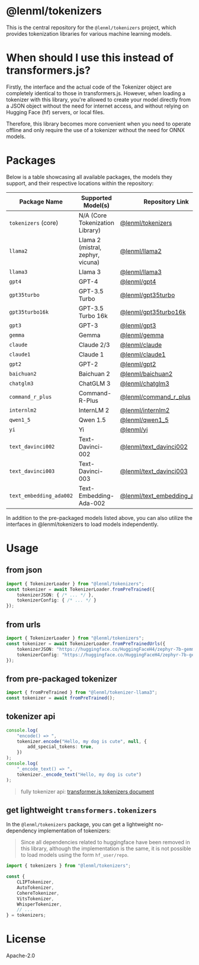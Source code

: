 # @lenml/tokenizers

This is the central repository for the `@lenml/tokenizers` project, which provides tokenization libraries for various machine learning models.


# When should I use this instead of transformers.js?
Firstly, the interface and the actual code of the Tokenizer object are completely identical to those in transformers.js. However, when loading a tokenizer with this library, you're allowed to create your model directly from a JSON object without the need for internet access, and without relying on Hugging Face (hf) servers, or local files.

Therefore, this library becomes more convenient when you need to operate offline and only require the use of a tokenizer without the need for ONNX models.

# Packages

Below is a table showcasing all available packages, the models they support, and their respective locations within the repository:

| Package Name            | Supported Model(s)                  | Repository Link                         |
|-------------------------|-------------------------------------|-----------------------------------------|
| `tokenizers` (core)     | N/A (Core Tokenization Library)     | [@lenml/tokenizers](./packages/tokenizers) |
| `llama2`                | Llama 2 (mistral, zephyr, vicuna)| [@lenml/llama2](./packages/llama2)       |
| `llama3`                | Llama 3                             | [@lenml/llama3](./packages/llama3)       |
| `gpt4`                  | GPT-4                               | [@lenml/gpt4](./packages/gpt4)           |
| `gpt35turbo`            | GPT-3.5 Turbo                       | [@lenml/gpt35turbo](./packages/gpt35turbo) |
| `gpt35turbo16k`         | GPT-3.5 Turbo 16k                   | [@lenml/gpt35turbo16k](./packages/gpt35turbo16k) |
| `gpt3`                  | GPT-3                               | [@lenml/gpt3](./packages/gpt3)           |
| `gemma`                 | Gemma                               | [@lenml/gemma](./packages/gemma)         |
| `claude`                | Claude 2/3                          | [@lenml/claude](./packages/claude)       |
| `claude1`               | Claude 1                            | [@lenml/claude1](./packages/claude1)     |
| `gpt2`                  | GPT-2                               | [@lenml/gpt2](./packages/gpt2)           |
| `baichuan2`             | Baichuan 2                          | [@lenml/baichuan2](./packages/baichuan2) |
| `chatglm3`              | ChatGLM 3                           | [@lenml/chatglm3](./packages/chatglm3)   |
| `command_r_plus`        | Command-R-Plus                      | [@lenml/command_r_plus](./packages/command_r_plus) |
| `internlm2`             | InternLM 2                          | [@lenml/internlm2](./packages/internlm2) |
| `qwen1_5`               | Qwen 1.5                            | [@lenml/qwen1_5](./packages/qwen1_5)     |
| `yi`                    | Yi                                  | [@lenml/yi](./packages/yi)               |
| `text_davinci002`       | Text-Davinci-002                    | [@lenml/text_davinci002](./packages/text_davinci002) |
| `text_davinci003`       | Text-Davinci-003                    | [@lenml/text_davinci003](./packages/text_davinci003) |
| `text_embedding_ada002` | Text-Embedding-Ada-002              | [@lenml/text_embedding_ada002](./packages/text_embedding_ada002) |

In addition to the pre-packaged models listed above, you can also utilize the interfaces in @lenml/tokenizers to load models independently.

# Usage

## from json
```ts
import { TokenizerLoader } from "@lenml/tokenizers";
const tokenizer = await TokenizerLoader.fromPreTrained({
    tokenizerJSON: { /* ... */ },
    tokenizerConfig: { /* ... */ }
});
```

## from urls
```ts
import { TokenizerLoader } from "@lenml/tokenizers";
const tokenizer = await TokenizerLoader.fromPreTrainedUrls({
    tokenizerJSON: "https://huggingface.co/HuggingFaceH4/zephyr-7b-gemma-v0.1/resolve/main/tokenizer.json?download=true",
    tokenizerConfig: "https://huggingface.co/HuggingFaceH4/zephyr-7b-gemma-v0.1/resolve/main/tokenizer_config.json?download=true"
});
```

## from pre-packaged tokenizer
```ts
import { fromPreTrained } from "@lenml/tokenizer-llama3";
const tokenizer = await fromPreTrained();
```

## tokenizer api
```ts
console.log(
    "encode() => ",
    tokenizer.encode("Hello, my dog is cute", null, {
        add_special_tokens: true,
    })
);
console.log(
    "_encode_text() => ",
    tokenizer._encode_text("Hello, my dog is cute")
);
```

> fully tokenizer api: [transformer.js tokenizers document](https://huggingface.co/docs/transformers.js/api/tokenizers)

## get lightweight `transformers.tokenizers`
In the `@lenml/tokenizers` package, you can get a lightweight no-dependency implementation of tokenizers:

> Since all dependencies related to huggingface have been removed in this library, although the implementation is the same, it is not possible to load models using the form `hf_user/repo`.

```ts
import { tokenizers } from "@lenml/tokenizers";

const {
    CLIPTokenizer,
    AutoTokenizer,
    CohereTokenizer,
    VitsTokenizer,
    WhisperTokenizer,
    // ...
} = tokenizers;
```

# License

Apache-2.0